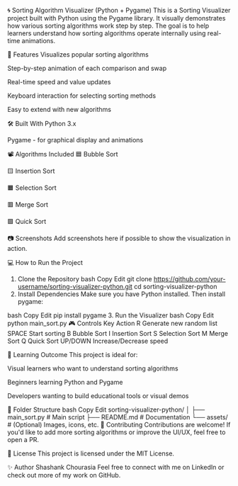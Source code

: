  🌀 Sorting Algorithm Visualizer (Python + Pygame)
This is a Sorting Visualizer project built with Python using the Pygame library. It visually demonstrates how various sorting algorithms work step by step. The goal is to help learners understand how sorting algorithms operate internally using real-time animations.

🚀 Features
Visualizes popular sorting algorithms

Step-by-step animation of each comparison and swap

Real-time speed and value updates

Keyboard interaction for selecting sorting methods

Easy to extend with new algorithms

🛠 Built With
Python 3.x

Pygame - for graphical display and animations

📽️ Algorithms Included
🟦 Bubble Sort

🟨 Insertion Sort

🟧 Selection Sort

🟥 Merge Sort

🟩 Quick Sort

📷 Screenshots
Add screenshots here if possible to show the visualization in action.

💻 How to Run the Project
1. Clone the Repository
bash
Copy
Edit
git clone https://github.com/your-username/sorting-visualizer-python.git
cd sorting-visualizer-python
2. Install Dependencies
Make sure you have Python installed. Then install pygame:

bash
Copy
Edit
pip install pygame
3. Run the Visualizer
bash
Copy
Edit
python main_sort.py
🎮 Controls
Key	Action
R	Generate new random list
SPACE	Start sorting
B	Bubble Sort
I	Insertion Sort
S	Selection Sort
M	Merge Sort
Q	Quick Sort
UP/DOWN	Increase/Decrease speed

🧠 Learning Outcome
This project is ideal for:

Visual learners who want to understand sorting algorithms

Beginners learning Python and Pygame

Developers wanting to build educational tools or visual demos

🧩 Folder Structure
bash
Copy
Edit
sorting-visualizer-python/
│
├── main_sort.py         # Main script
├── README.md            # Documentation
└── assets/              # (Optional) Images, icons, etc.
🙌 Contributing
Contributions are welcome! If you'd like to add more sorting algorithms or improve the UI/UX, feel free to open a PR.

📄 License
This project is licensed under the MIT License.

✨ Author
Shashank Chourasia
Feel free to connect with me on LinkedIn or check out more of my work on GitHub. 
